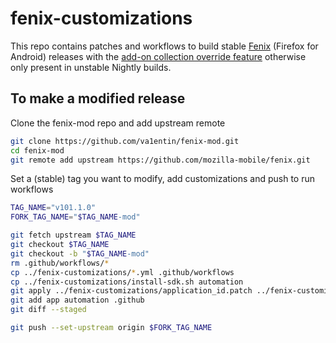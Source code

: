# fenix-customizations

This repo contains patches and workflows to build stable [Fenix](https://github.com/mozilla-mobile/fenix/) (Firefox for Android) releases with the [add-on collection override feature](https://blog.mozilla.org/addons/2020/09/29/expanded-extension-support-in-firefox-for-android-nightly/) otherwise only present in unstable Nightly builds.

## To make a modified release

Clone the fenix-mod repo and add upstream remote

```bash
git clone https://github.com/va1entin/fenix-mod.git
cd fenix-mod
git remote add upstream https://github.com/mozilla-mobile/fenix.git
```

Set a (stable) tag you want to modify, add customizations and push to run workflows

```bash
TAG_NAME="v101.1.0"
FORK_TAG_NAME="$TAG_NAME-mod"

git fetch upstream $TAG_NAME
git checkout $TAG_NAME
git checkout -b "$TAG_NAME-mod"
rm .github/workflows/*
cp ../fenix-customizations/*.yml .github/workflows
cp ../fenix-customizations/install-sdk.sh automation
git apply ../fenix-customizations/application_id.patch ../fenix-customizations/app_name.patch ../fenix-customizations/amo-release-102.patch
git add app automation .github
git diff --staged

git push --set-upstream origin $FORK_TAG_NAME
```
